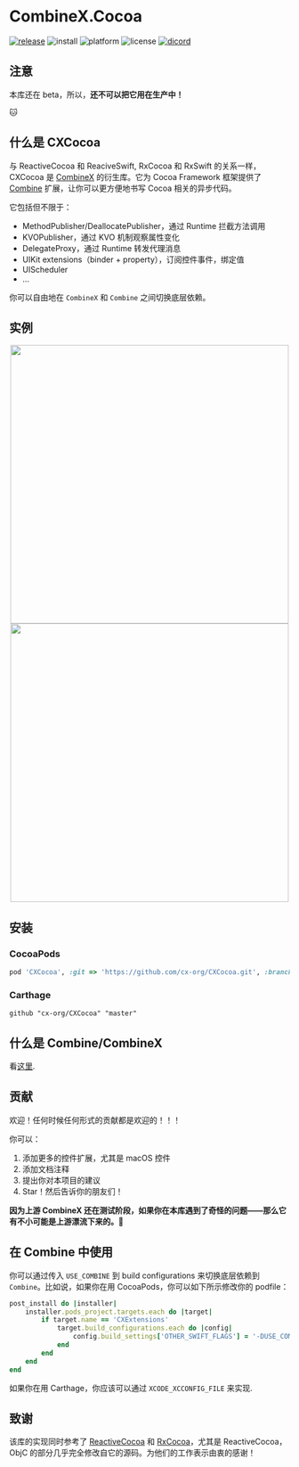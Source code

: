 # CombineX.Cocoa

[![release](https://img.shields.io/github/release-pre/cx-org/CXCocoa)](https://github.com/cx-org/CXCocoa/releases)
![install](https://img.shields.io/badge/install-cocoapods%20%7C%20carthage-ff69b4)
![platform](https://img.shields.io/badge/platform-ios%20%7C%20macos%20%7C%20watchos%20%7C%20tvos-lightgrey)
![license](https://img.shields.io/github/license/cx-org/CXCocoa?color=black)
[![dicord](https://img.shields.io/badge/chat-discord-9cf)](https://discord.gg/cresT3X)

## 注意

本库还在 beta，所以，**还不可以把它用在生产中！**

🐱

## 什么是 CXCocoa

与 ReactiveCocoa 和 ReaciveSwift, RxCocoa 和 RxSwift 的关系一样，CXCocoa 是 [CombineX](https://github.com/cx-org/CombineX) 的衍生库。它为 Cocoa Framework 框架提供了 [Combine](https://developer.apple.com/documentation/combine) 扩展，让你可以更方便地书写 Cocoa 相关的异步代码。

它包括但不限于：

- MethodPublisher/DeallocatePublisher，通过 Runtime 拦截方法调用
- KVOPublisher，通过 KVO 机制观察属性变化
- DelegateProxy，通过 Runtime 转发代理消息
- UIKit extensions（binder + property），订阅控件事件，绑定值
- UIScheduler
- ...

你可以自由地在 `CombineX` 和 `Combine` 之间切换底层依赖。

## 实例

<p align="center">
<img src="demo.1.gif" height="500">
<img src="demo.2.gif" height="500">
</p>

## 安装

### CocoaPods

```ruby
pod 'CXCocoa', :git => 'https://github.com/cx-org/CXCocoa.git', :branch => 'master'
```

### Carthage

```carthage
github "cx-org/CXCocoa" "master"
```

## 什么是 Combine/CombineX

看[这里](https://github.com/cx-org/CombineX#what-is-combine).

## 贡献

欢迎！任何时候任何形式的贡献都是欢迎的！！！

你可以：

1. 添加更多的控件扩展，尤其是 macOS 控件
2. 添加文档注释
3. 提出你对本项目的建议
4. Star！然后告诉你的朋友们！

**因为上游 CombineX 还在测试阶段，如果你在本库遇到了奇怪的问题——那么它有不小可能是上游漂流下来的。🤣**


## 在 Combine 中使用

你可以通过传入 `USE_COMBINE` 到 build configurations 来切换底层依赖到 `Combine`。比如说，如果你在用 CocoaPods，你可以如下所示修改你的 podfile：

```ruby
post_install do |installer|
    installer.pods_project.targets.each do |target|
        if target.name == 'CXExtensions'
            target.build_configurations.each do |config|
                config.build_settings['OTHER_SWIFT_FLAGS'] = '-DUSE_COMBINE'
            end
        end
    end
end
```

如果你在用 Carthage，你应该可以通过 `XCODE_XCCONFIG_FILE` 来实现.

## 致谢

该库的实现同时参考了 [ReactiveCocoa](https://github.com/ReactiveCocoa/ReactiveCocoa) 和 [RxCocoa](https://github.com/ReactiveX/RxSwift)，尤其是 ReactiveCocoa，ObjC 的部分几乎完全修改自它的源码。为他们的工作表示由衷的感谢！

